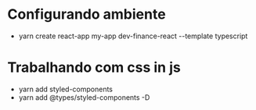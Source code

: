 # Configurando ambiente
- yarn create react-app my-app dev-finance-react --template typescript  

# Trabalhando com css in js
- yarn add styled-components
- yarn add @types/styled-components -D